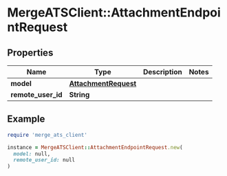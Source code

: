 # MergeATSClient::AttachmentEndpointRequest

## Properties

| Name | Type | Description | Notes |
| ---- | ---- | ----------- | ----- |
| **model** | [**AttachmentRequest**](AttachmentRequest.md) |  |  |
| **remote_user_id** | **String** |  |  |

## Example

```ruby
require 'merge_ats_client'

instance = MergeATSClient::AttachmentEndpointRequest.new(
  model: null,
  remote_user_id: null
)
```

